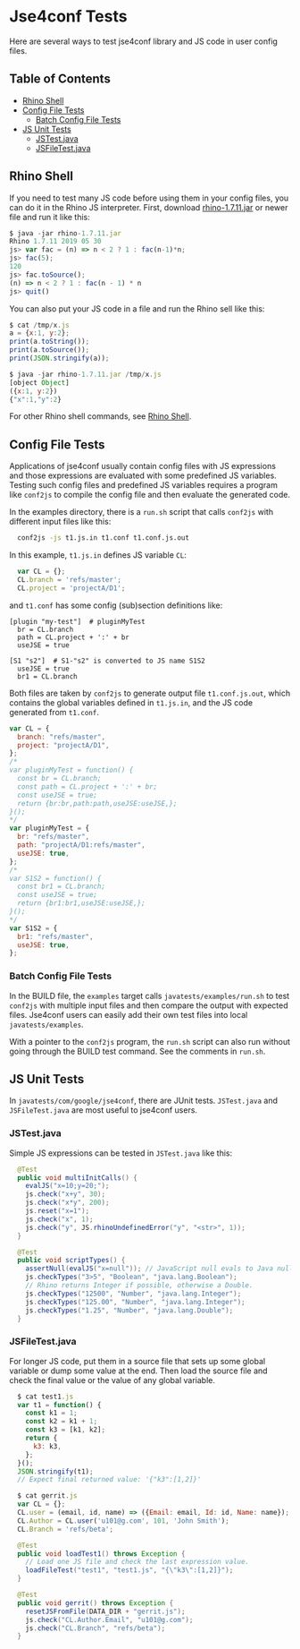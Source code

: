 # Jse4conf Tests

Here are several ways to test jse4conf library and JS code in user config files.

## Table of Contents
* [Rhino Shell](#rhino-shell)
* [Config File Tests](#config-file-tests)
    * [Batch Config File Tests](#batch-config-file-tests)
* [JS Unit Tests](#js-unit-tests)
    * [JSTest.java](#jstestjava)
    * [JSFileTest.java](#jsfiletestjava)
<!-- Translation of JSTest.java and JSFileTest.java to anchor names
depends on .md file parser.  So here we explicitly added our HTML anchors. -->

## Rhino Shell

If you need to test many JS code before using them in your config files,
you can do it in the Rhino JS interpreter. First, download
[rhino-1.7.11.jar](https://mvnrepository.com/artifact/org.mozilla/rhino)
or newer file and run it like this:
``` javascript
$ java -jar rhino-1.7.11.jar
Rhino 1.7.11 2019 05 30
js> var fac = (n) => n < 2 ? 1 : fac(n-1)*n;
js> fac(5);
120
js> fac.toSource();
(n) => n < 2 ? 1 : fac(n - 1) * n
js> quit()
```

You can also put your JS code in a file and run the Rhino sell like this:
``` javascript
$ cat /tmp/x.js
a = {x:1, y:2};
print(a.toString());
print(a.toSource());
print(JSON.stringify(a));

$ java -jar rhino-1.7.11.jar /tmp/x.js
[object Object]
({x:1, y:2})
{"x":1,"y":2}
```

For other Rhino shell commands, see
[Rhino Shell](https://developer.mozilla.org/en-US/docs/Mozilla/Projects/Rhino/Shell).


## Config File Tests

Applications of jse4conf usually contain config files with JS expressions
and those expressions are evaluated with some predefined JS variables.
Testing such config files and predefined JS variables requires a program
like `conf2js` to compile the config file and then evaluate the generated code.

In the examples directory, there is a `run.sh` script that calls `conf2js`
with different input files like this:
``` bash
  conf2js -js t1.js.in t1.conf t1.conf.js.out
```

In this example, `t1.js.in` defines JS variable `CL`:
``` javascript
  var CL = {};
  CL.branch = 'refs/master';
  CL.project = 'projectA/D1';
```

and `t1.conf` has some config (sub)section definitions like:
``` shell
[plugin "my-test"]  # pluginMyTest
  br = CL.branch
  path = CL.project + ':' + br
  useJSE = true

[S1 "s2"]  # S1-"s2" is converted to JS name S1S2
  useJSE = true
  br1 = CL.branch
```

Both files are taken by `conf2js` to generate output file `t1.conf.js.out`,
which contains the global variables defined in `t1.js.in`,
and the JS code generated from `t1.conf`.
``` javascript
var CL = {
  branch: "refs/master",
  project: "projectA/D1",
};
/*
var pluginMyTest = function() {
  const br = CL.branch;
  const path = CL.project + ':' + br;
  const useJSE = true;
  return {br:br,path:path,useJSE:useJSE,};
}();
*/
var pluginMyTest = {
  br: "refs/master",
  path: "projectA/D1:refs/master",
  useJSE: true,
};
/*
var S1S2 = function() {
  const br1 = CL.branch;
  const useJSE = true;
  return {br1:br1,useJSE:useJSE,};
}();
*/
var S1S2 = {
  br1: "refs/master",
  useJSE: true,
};
```

### Batch Config File Tests

In the BUILD file, the `examples` target calls `javatests/examples/run.sh` to
test `conf2js` with multiple input files and then compare the output with
expected files.
Jse4conf users can easily add their own test files into local `javatests/examples`.

With a pointer to the `conf2js` program, the `run.sh` script can also
run without going through the BUILD test command.
See the comments in `run.sh`.


## JS Unit Tests

In `javatests/com/google/jse4conf`, there are JUnit tests.
`JSTest.java` and `JSFileTest.java` are most useful to jse4conf users.

<a name="jstestjava"></a>
### JSTest.java

Simple JS expressions can be tested in `JSTest.java` like this:
``` java
  @Test
  public void multiInitCalls() {
    evalJS("x=10;y=20;");
    js.check("x+y", 30);
    js.check("x*y", 200);
    js.reset("x=1");
    js.check("x", 1);
    js.check("y", JS.rhinoUndefinedError("y", "<str>", 1));
  }

  @Test
  public void scriptTypes() {
    assertNull(evalJS("x=null")); // JavaScript null evals to Java null
    js.checkTypes("3>5", "Boolean", "java.lang.Boolean");
    // Rhino returns Integer if possible, otherwise a Double.
    js.checkTypes("12500", "Number", "java.lang.Integer");
    js.checkTypes("125.00", "Number", "java.lang.Integer");
    js.checkTypes("1.25", "Number", "java.lang.Double");
  }
```

<a name="jsfiletestjava"></a>
### JSFileTest.java

For longer JS code, put them in a source file that
sets up some global variable or dump some value at the end.
Then load the source file and check the final value or
the value of any global variable.
``` javascript
  $ cat test1.js
  var t1 = function() {
    const k1 = 1;
    const k2 = k1 + 1;
    const k3 = [k1, k2];
    return {
      k3: k3,
    };
  }();
  JSON.stringify(t1);
  // Expect final returned value: '{"k3":[1,2]}'

  $ cat gerrit.js
  var CL = {};
  CL.user = (email, id, name) => ({Email: email, Id: id, Name: name});
  CL.Author = CL.user('u101@g.com', 101, 'John Smith');
  CL.Branch = 'refs/beta';
```
``` java
  @Test
  public void loadTest1() throws Exception {
    // Load one JS file and check the last expression value.
    loadFileTest("test1", "test1.js", "{\"k3\":[1,2]}");
  }

  @Test
  public void gerrit() throws Exception {
    resetJSFromFile(DATA_DIR + "gerrit.js");
    js.check("CL.Author.Email", "u101@g.com");
    js.check("CL.Branch", "refs/beta");
  }
```
